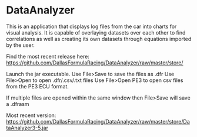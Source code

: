 # DataAnalyzer
This is an application that displays log files from the car into charts for visual analysis. It is capable of overlaying datasets over each other to find correlations as well as creating its own datasets through equations imported by the user.

Find the most recent release here: https://github.com/DallasFormulaRacing/DataAnalyzer/raw/master/store/

Launch the jar executable. 
Use File>Save to save the files as .dfr
Use File>Open to open .dfr/.csv/.txt files
Use File>Open PE3 to open csv files from the PE3 ECU format.

If multiple files are opened within the same window then File>Save will save a .dfrasm

Most recent version:
https://github.com/DallasFormulaRacing/DataAnalyzer/raw/master/store/DataAnalyzer3-5.jar
